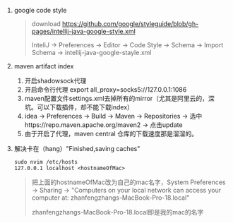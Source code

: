 1. google code style

   > download https://github.com/google/styleguide/blob/gh-pages/intellij-java-google-style.xml
   >
   > InteliJ -> Preferences -> Editor -> Code Style -> Schema -> Import Schema -> intellij-java-google-stayle.xml

2. maven artifact index

   1. 开启shadowsock代理
   2. 开启命令行代理  export all_proxy=socks5://127.0.0.1:1086
   3. maven配置文件settings.xml去掉所有的mirror（尤其是阿里云的，深坑。可以下载插件，却不能下载index）
   4. idea -> Preferences -> Build -> Maven -> Repositories -> 选中https://repo.maven.apache.org/maven2 -> 点击update
   5. 由于开启了代理，maven central 仓库的下载速度那是溜溜的。

3. 解决卡在（hang）"Finished,saving caches"

   ```
   sudo nvim /etc/hosts
   127.0.0.1 localhost <hostnameOfMac>
   ```

   > 把上面的hostnameOfMac改为自己的mac名字，System Preferences -> Sharing -> "Computers on your local network can access your computer at: zhanfengzhangs-MacBook-Pro-18.local"
   >
   > zhanfengzhangs-MacBook-Pro-18.local即是我的mac的名字

